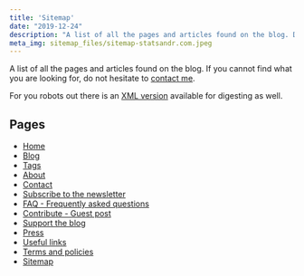 ```yaml
---
title: 'Sitemap'
date: "2019-12-24"
description: "A list of all the pages and articles found on the blog. Do not hesitate to contact me if you cannot find what you are looking for"
meta_img: sitemap_files/sitemap-statsandr.com.jpeg
---
```


A list of all the pages and articles found on the blog. If you cannot find what you are looking for, do not hesitate to [contact me](/contact/).

For you robots out there is an [XML version](/sitemap.xml) available for digesting as well.

## Pages

* [Home](/)
* [Blog](/blog/)
* [Tags](/tags/)
* [About](/about/)
* [Contact](/contact/)
* [Subscribe to the newsletter](/subscribe/)
* [FAQ - Frequently asked questions](/faq/)
* [Contribute - Guest post](/contribute/)
* [Support the blog](/support/)
* [Press](/press/)
* [Useful links](/links/)
* [Terms and policies](/terms/)
* [Sitemap](/sitemap/)

